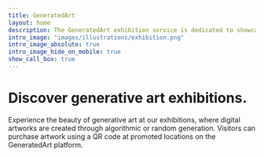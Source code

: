 ```yaml
---
title: GeneratedArt
layout: home
description: The GeneratedArt exhibition service is dedicated to showcasing the best and most innovative works of generative art from around the world. Our team of experienced curators carefully selects and reviews each piece of artwork, ensuring that it meets our high standards for technical proficiency, artistic vision, and creativity.
intro_image: "images/illustrations/exhibition.png"
intro_image_absolute: true
intro_image_hide_on_mobile: true
show_call_box: true
---
```


# Discover generative art exhibitions.

Experience the beauty of generative art at our exhibitions, where digital artworks are created through algorithmic or random generation. Visitors can purchase artwork using a QR code at promoted locations on the GeneratedArt platform.
